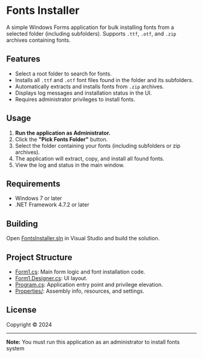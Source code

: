 # Fonts Installer

A simple Windows Forms application for bulk installing fonts from a selected folder (including subfolders). Supports `.ttf`, `.otf`, and `.zip` archives containing fonts.

## Features

- Select a root folder to search for fonts.
- Installs all `.ttf` and `.otf` font files found in the folder and its subfolders.
- Automatically extracts and installs fonts from `.zip` archives.
- Displays log messages and installation status in the UI.
- Requires administrator privileges to install fonts.

## Usage

1. **Run the application as Administrator.**
2. Click the **"Pick Fonts Folder"** button.
3. Select the folder containing your fonts (including subfolders or zip archives).
4. The application will extract, copy, and install all found fonts.
5. View the log and status in the main window.

## Requirements

- Windows 7 or later
- .NET Framework 4.7.2 or later

## Building

Open [FontsInstaller.sln](FontsInstaller.sln) in Visual Studio and build the solution.

## Project Structure

- [Form1.cs](Form1.cs): Main form logic and font installation code.
- [Form1.Designer.cs](Form1.Designer.cs): UI layout.
- [Program.cs](Program.cs): Application entry point and privilege elevation.
- [Properties/](Properties/): Assembly info, resources, and settings.

## License

Copyright © 2024

---

**Note:** You must run this application as an administrator to install fonts system

